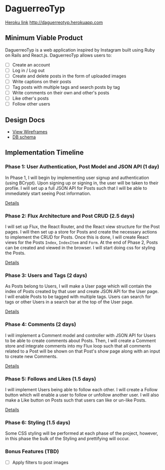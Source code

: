 # DaguerreoTyp

[Heroku link][heroku] http://daguerreotyp.herokuapp.com

[heroku]: http://www.herokuapp.com

## Minimum Viable Product

DaguerreoTyp is a web application inspired by Instagram built using Ruby on
Rails and React.js. DaguerreoTyp allows users to:

<!-- This is a Markdown checklist. Use it to keep track of your progress! -->

- [ ] Create an account
- [ ] Log in / Log out
- [ ] Create and delete posts in the form of uploaded images
- [ ] Write captions on their posts
- [ ] Tag posts with multiple tags and search posts by tag
- [ ] Write comments on their own and other's posts
- [ ] Like other's posts
- [ ] Follow other users

## Design Docs
* [View Wireframes][view]
* [DB schema][schema]

[view]: ./docs/views.md
[schema]: ./docs/schema.md

## Implementation Timeline

### Phase 1: User Authentication, Post Model and JSON API (1 day)

In Phase 1, I will begin by implementing user signup and authentication (using
BCrypt). Upon signing up or signing in, the user will be taken to their profile.
I will set up a full JSON API for Posts such that I will be able to immediately
start seeing Post information.

[Details][phase-one]

### Phase 2: Flux Architecture and Post CRUD (2.5 days)

I will set up Flux, the React Router, and the React view structure for the Post
pages. I will then set up a store for Posts and create the necessary actions to
implement the CRUD for Posts. Once this is done, I will create React
views for the Posts `Index`, `IndexItem` and `Form`. At the end of Phase 2,
Posts can be created and viewed in the browser. I will start doing css for
styling the Posts.

[Details][phase-two]

### Phase 3: Users and Tags (2 days)

As Posts belong to Users, I will make a User page which will contain the index
of Posts created by that user and create JSON API for the User page. I will
enable Posts to be tagged with multiple tags. Users can search for tags or other
Users in a search bar at the top of the User page.

[Details][phase-three]

### Phase 4: Comments (2 days)

I will implement a Comment model and controller with JSON API for Users to be
able to create comments about Posts. Then, I will create a Comment store and
integrate comments into my Flux loop such that all comments related to a Post
will be shown on that Post's show page along with an input to create new
Comments.

[Details][phase-four]

### Phase 5: Follows and Likes (1.5 days)

I will implement Users being able to follow each other.  I will create a Follow
button which will enable a user to follow or unfollow another user.  I will also
make a Like button on Posts such that users can like or un-like Posts.

[Details][phase-five]

### Phase 6: Styling (1.5 days)

Some CSS styling will be performed at each phase of the project, however, in
this phase the bulk of the Styling and prettifying will occur.

### Bonus Features (TBD)
- [ ] Apply filters to post images

[phase-one]: ./docs/phases/phase1.md
[phase-two]: ./docs/phases/phase2.md
[phase-three]: ./docs/phases/phase3.md
[phase-four]: ./docs/phases/phase4.md
[phase-five]: ./docs/phases/phase5.md
